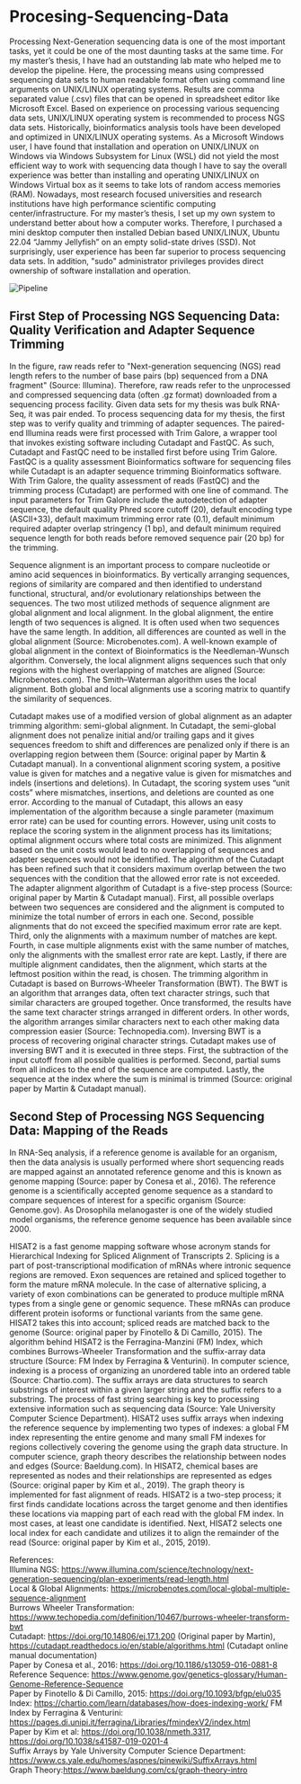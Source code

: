 # Procesing-Sequencing-Data

Processing Next-Generation sequencing data is one of the most important tasks, yet it could be one of the most daunting tasks at the same time. For my master’s thesis, I have had an outstanding lab mate who helped me to develop the pipeline. Here, the processing means using compressed sequencing data sets to human readable format often using command line arguments on UNIX/LINUX operating systems. Results are comma separated value (.csv) files that can be opened in spreadsheet editor like Microsoft Excel.  Based on experience on processing various sequencing data sets, UNIX/LINUX operating system is recommended to process NGS data sets. Historically, bioinformatics analysis tools have been developed and optimized in UNIX/LINUX operating systems. As a Microsoft Windows user, I have found that installation and operation on UNIX/LINUX on Windows via Windows Subsystem for Linux (WSL) did not yield the most efficient way to work with sequencing data though I have to say the overall experience was better than installing and operating UNIX/LINUX on Windows Virtual box as it seems to take lots  of random access memories (RAM).  Nowadays, most research focused universities and research institutions have high performance scientific computing center/infrastructure. For my master’s thesis, I set up my own system to understand better about how a computer works. Therefore, I purchased a mini desktop computer then installed Debian based UNIX/LINUX, Ubuntu 22.04 “Jammy Jellyfish” on an empty solid-state drives (SSD). Not surprisingly, user experience has been far superior to process sequencing data sets. In addition, "sudo" administrator privileges provides direct ownership of software installation and operation.

![Pipeline](https://github.com/echo4922/Procesing-Sequencing-Data/assets/112420424/b589a18c-70e2-44ac-80ba-4064a0e4350b)


## First Step of Processing NGS Sequencing Data: Quality Verification and Adapter Sequence Trimming
In the figure, raw reads refer to "Next-generation sequencing (NGS) read length refers to the number of base pairs (bp) sequenced from a DNA fragment" (Source: Illumina). Therefore, raw reads refer to the unprocessed and compressed sequencing data (often .gz format) downloaded from a sequencing process facility. Given data sets for my thesis was bulk RNA-Seq, it was pair ended. To process sequencing data for my thesis, the first step was to verify quality and trimming of adapter sequences. The paired-end Illumina reads were first processed with Trim Galore, a wrapper tool that invokes existing software including Cutadapt and FastQC. As such, Cutadapt and FastQC need to be installed first before using Trim Galore. FastQC is a quality assessment Bioinformatics software for sequencing files while Cutadapt is an adapter sequence trimming Bioinformatics software. With Trim Galore, the quality assessment of reads (FastQC) and the trimming process (Cutadapt) are performed with one line of command. The input parameters for Trim Galore include the autodetection of adapter sequence, the default quality Phred score cutoff (20), default encoding type (ASCII+33), default maximum trimming error rate (0.1), default minimum required adapter overlap stringency (1 bp), and default minimum required sequence length for both reads before removed sequence pair (20 bp) for the trimming.

Sequence alignment is an important process to compare nucleotide or amino acid sequences in bioinformatics. By vertically arranging sequences, regions of similarity are compared and then identified to understand functional, structural, and/or evolutionary relationships between the sequences. The two most utilized methods of sequence alignment are global alignment and local alignment. In the global alignment, the entire length of two sequences is aligned. It is often used when two sequences have the same length. In addition, all differences are counted as well in the global alignment (Source: Microbenotes.com). A well-known example of global alignment in the context of Bioinformatics is the Needleman-Wunsch algorithm. Conversely, the local alignment aligns sequences such that only regions with the highest overlapping of matches are aligned (Source: Microbenotes.com). The Smith–Waterman algorithm uses the local alignment. Both global and local alignments use a scoring matrix to quantify the similarity of sequences. 

Cutadapt makes use of a modified version of global alignment as an adapter trimming algorithm: semi-global alignment. In Cutadapt, the semi-global alignment does not penalize initial and/or trailing gaps and it gives sequences freedom to shift and differences are penalized only if there is an overlapping region between them (Source: original paper by Martin & Cutadapt manual). In a conventional alignment scoring system, a positive value is given for matches and a negative value is given for mismatches and indels (insertions and deletions). In Cutadapt, the scoring system uses “unit costs” where mismatches, insertions, and deletions are counted as one error. According to the manual of Cutadapt, this allows an easy implementation of the algorithm because a single parameter (maximum error rate) can be used for counting errors. However, using unit costs to replace the scoring system in the alignment process has its limitations; optimal alignment occurs where total costs are minimized. This alignment based on the unit costs would lead to no overlapping of sequences and adapter sequences would not be identified. The algorithm of the Cutadapt has been refined such that it considers maximum overlap between the two sequences with the condition that the allowed error rate is not exceeded. The adapter alignment algorithm of Cutadapt is a five-step process (Source: original paper by Martin & Cutadapt manual). First, all possible overlaps between two sequences are considered and the alignment is computed to minimize the total number of errors in each one. Second, possible alignments that do not exceed the specified maximum error rate are kept. Third, only the alignments with a maximum number of matches are kept. Fourth, in case multiple alignments exist with the same number of matches, only the alignments with the smallest error rate are kept. Lastly, if there are multiple alignment candidates, then the alignment, which starts at the leftmost position within the read, is chosen. The trimming algorithm in Cutadapt is based on Burrows-Wheeler Transformation (BWT). The BWT is an algorithm that arranges data, often text character strings, such that similar characters are grouped together. Once transformed, the results have the same text character strings arranged in different orders. In other words, the algorithm arranges similar characters next to each other making data compression easier (Source: Technopedia.com). Inversing BWT is a process of recovering original character strings. Cutadapt makes use of inversing BWT and it is executed in three steps. First, the subtraction of the input cutoff from all possible qualities is performed. Second, partial sums from all indices to the end of the sequence are computed. Lastly, the sequence at the index where the sum is minimal is trimmed (Source: original paper by Martin & Cutadapt manual).

## Second Step of Processing NGS Sequencing Data: Mapping of the Reads

In RNA-Seq analysis, if a reference genome is available for an organism, then the data analysis is usually performed where short sequencing reads are mapped against an annotated reference genome and this is known as genome mapping (Source: paper by Conesa et al., 2016). The reference genome is a scientifically accepted genome sequence as a standard to compare sequences of interest for a specific organism (Source: Genome.gov). As Drosophila melanogaster is one of the widely studied model organisms, the reference genome sequence has been available since 2000.

HISAT2  is a fast genome mapping software whose acronym stands for Hierarchical Indexing for Spliced Alignment of Transcripts 2. Splicing is a part of post-transcriptional modification of mRNAs where intronic sequence regions are removed. Exon sequences are retained and spliced together to form the mature mRNA molecule. In the case of alternative splicing, a variety of exon combinations can be generated to produce multiple mRNA types from a single gene or genomic sequence. These mRNAs can produce different protein isoforms or functional variants from the same gene. HISAT2 takes this into account; spliced reads are matched back to the genome (Source: original paper by Finotello & Di Camillo, 2015). The algorithm behind HISAT2 is the Ferragina-Manzini (FM) Index, which combines Burrows-Wheeler Transformation and the suffix-array data structure (Source: FM Index by Ferragina & Venturini). In computer science, indexing is a process of organizing an unordered table into an ordered table (Source: Chartio.com). The suffix arrays are data structures to search substrings of interest within a given larger string and the suffix refers to a substring. The process of fast string searching is key to processing extensive information such as sequencing data (Source: Yale University Computer Science Department). HISAT2 uses suffix arrays when indexing the reference sequence by implementing two types of indexes: a global FM index representing the entire genome and many small FM indexes for regions collectively covering the genome using the graph data structure. In computer science, graph theory describes the relationship between nodes and edges (Source: Baeldung.com). In HISAT2, chemical bases are represented as nodes and their relationships are represented as edges (Source: original paper by Kim et al., 2019). The graph theory is implemented for fast alignment of reads. HISAT2 is a two-step process; it first finds candidate locations across the target genome and then identifies these locations via mapping part of each read with the global FM index. In most cases, at least one candidate is identified. Next, HISAT2 selects one local index for each candidate and utilizes it to align the remainder of the read (Source: original paper by Kim et al., 2015, 2019).

References: <br />
Illumina NGS: https://www.illumina.com/science/technology/next-generation-sequencing/plan-experiments/read-length.html <br />
Local & Global Alignments: https://microbenotes.com/local-global-multiple-sequence-alignment <br />
Burrows Wheeler Transformation: https://www.techopedia.com/definition/10467/burrows-wheeler-transform-bwt <br />
Cutadapt: https://doi.org/10.14806/ej.17.1.200 (Original paper by Martin), https://cutadapt.readthedocs.io/en/stable/algorithms.html (Cutadapt online manual documentation) <br />
Paper by Conesa et al., 2016: https://doi.org/10.1186/s13059-016-0881-8 <br />
Reference Sequence: https://www.genome.gov/genetics-glossary/Human-Genome-Reference-Sequence <br />
Paper by Finotello & Di Camillo, 2015: https://doi.org/10.1093/bfgp/elu035 <br />
Index: https://chartio.com/learn/databases/how-does-indexing-work/
FM Index by Ferragina & Venturini: https://pages.di.unipi.it/ferragina/Libraries/fmindexV2/index.html <br />
Paper by Kim et al: https://doi.org/10.1038/nmeth.3317, https://doi.org/10.1038/s41587-019-0201-4 <br />
Suffix Arrays by Yale University Computer Science Department: https://www.cs.yale.edu/homes/aspnes/pinewiki/SuffixArrays.html <br />
Graph Theory:https://www.baeldung.com/cs/graph-theory-intro <br />





